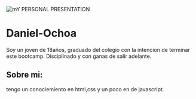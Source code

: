 ![mY PERSONAL PRESENTATION](https://res.cloudinary.com/dtlgcfflw/image/upload/v1698029842/225b282a4fae634c0aed7717016a2cba_vwxhsq.jpg)

# Daniel-Ochoa
Soy un joven de 18años, graduado del colegio con la intencion de terminar este bootcamp. Disciplinado y con ganas de salir adelante.

## Sobre mi: 
tengo un conociemiento en html,css y un poco en de javascript. 
